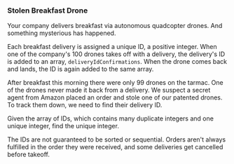 ### Stolen Breakfast Drone

Your company delivers breakfast via autonomous quadcopter drones. And something mysterious has 
happened.

Each breakfast delivery is assigned a unique ID, a positive integer. When one of the company's 100 
drones takes off with a delivery, the delivery's ID is added to an array, `deliveryIdConfirmations`. 
When the drone comes back and lands, the ID is again added to the same array.

After breakfast this morning there were only 99 drones on the tarmac. One of the drones never made it 
back from a delivery. We suspect a secret agent from Amazon placed an order and stole one of our 
patented drones. To track them down, we need to find their delivery ID.

Given the array of IDs, which contains many duplicate integers and one unique integer, find the 
unique integer.

The IDs are not guaranteed to be sorted or sequential. Orders aren't always fulfilled in the order 
they were received, and some deliveries get cancelled before takeoff.

